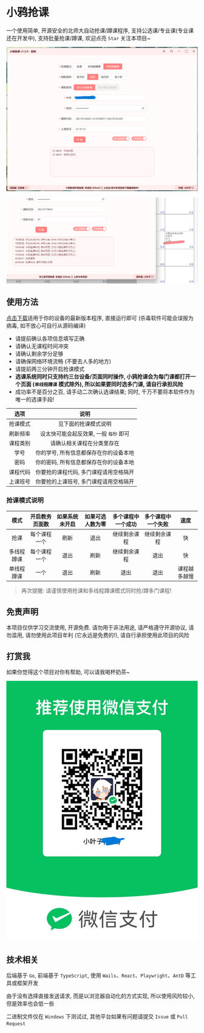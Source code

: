 # 小鸦抢课
一个使用简单, 开源安全的北师大自动抢课/蹲课程序, 支持公选课/专业课(专业课还在开发中), 支持批量抢课/蹲课, 欢迎点亮 `Star` 关注本项目~

![](./README.png)

![](./EXAMPLE.png)

## 使用方法
[点击下载](https://github.com/LeafYeeXYZ/BNUCourseGetter/releases)适用于你的设备的最新版本程序, 直接运行即可 (杀毒软件可能会误报为病毒, 如不放心可自行从源码编译)

- 请提前确认各项信息填写正确
- 请确认无课程时间冲突
- 请确认剩余学分足够
- 请确保网络环境流畅 (不要去人多的地方)
- 请提前两三分钟开启抢课模式
- **选课系统同时只支持约三台设备/页面同时操作, 小鸦抢课会为每门课都打开一个页面 (`单线程蹲课` 模式除外), 所以如果要同时选多门课, 请自行承担风险**
- 成功率不是百分之百, 请手动二次确认选课结果; 同时, 千万不要将本软件作为唯一的选课手段!

| 选项 | 说明 |
| :---: | :---: |
| 抢课模式 | 见下面的抢课模式说明 |
| 刷新频率 | 设太快可能会起反效果, 一般 `每秒` 即可 |
| 课程类别 | 请确认相关课程在分类里存在 |
| 学号 | 你的学号, 所有信息都保存在你的设备本地 |
| 密码 | 你的密码, 所有信息都保存在你的设备本地 |
| 课程代码 | 你要抢的课程代码, 多门课程请用空格隔开 |
| 上课班号 | 你要抢的上课班号, 多门课程请用空格隔开 |

### 抢课模式说明
| 模式 | 开启教务页面数 | 如果系统未开启 | 如果可选人数为零 | 多个课程中一个成功 | 多个课程中一个失败 | 速度 |
| :---: | :---: | :---: | :---: | :---: | :---: | :---: |
| 抢课 | 每个课程一个 | 刷新 | 退出 | 继续剩余课程 | 继续剩余课程 | 快 |
| 多线程蹲课 | 每个课程一个 | 退出 | 刷新 | 继续剩余课程 | 退出 | 快 |
| 单线程蹲课 | 一个 | 退出 | 刷新 | 退出 | 退出 | 课程越多越慢 |

> 再次提醒: 请谨慎使用抢课和多线程蹲课模式同时抢/蹲多门课程!

## 免责声明
本项目仅供学习交流使用, 开源免费. 请勿用于非法用途, 请严格遵守开源协议, 请勿滥用, 请勿使用此项目牟利 (它永远是免费的!), 请自行承担使用此项目的风险

## 打赏我
如果你觉得这个项目对你有帮助, 可以请我喝杯奶茶~

![](./WECHAT.JPG)

## 技术相关
后端基于 `Go`, 前端基于 `TypeScript`, 使用 `Wails`、`React`、`Playwright`、`AntD` 等工具或框架开发

由于没有选择直接发送请求, 而是以浏览器自动化的方式实现, 所以使用风险较小, 但是效率也会低一些

二进制文件仅在 `Windows` 下测试过, 其他平台如果有问题请提交 `Issue` 或 `Pull Request`